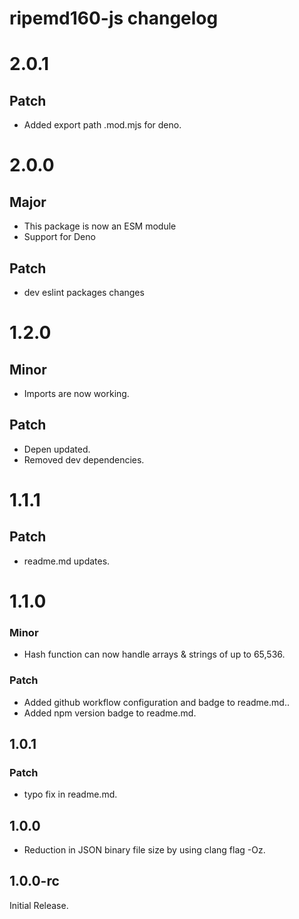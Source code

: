 # ripemd160-js changelog

# 2.0.1

## Patch

- Added export path .mod.mjs for deno.

# 2.0.0

## Major

- This package is now an ESM module
- Support for Deno

## Patch

- dev eslint packages changes

# 1.2.0

## Minor

- Imports are now working.

## Patch

- Depen updated.
- Removed dev dependencies.

# 1.1.1

## Patch

- readme.md updates.

# 1.1.0

### Minor

- Hash function can now handle arrays & strings of up to 65,536.

### Patch

- Added github workflow configuration and badge to readme.md..
- Added npm version badge to readme.md.

## 1.0.1

### Patch

- typo fix in readme.md.

## 1.0.0

- Reduction in JSON binary file size by using clang flag -Oz.

## 1.0.0-rc

Initial Release.
